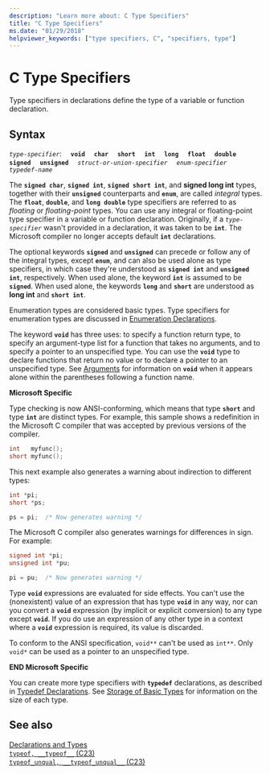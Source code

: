 ```yaml
---
description: "Learn more about: C Type Specifiers"
title: "C Type Specifiers"
ms.date: "01/29/2018"
helpviewer_keywords: ["type specifiers, C", "specifiers, type"]
---
```

# C Type Specifiers

Type specifiers in declarations define the type of a variable or function declaration.

## Syntax

*`type-specifier`*:
&emsp;**`void`**
&emsp;**`char`**
&emsp;**`short`**
&emsp;**`int`**
&emsp;**`long`**
&emsp;**`float`**
&emsp;**`double`**
&emsp;**`signed`**
&emsp;**`unsigned`**
&emsp;*`struct-or-union-specifier`*
&emsp;*`enum-specifier`*
&emsp;*`typedef-name`*

The **`signed char`**, **`signed int`**, **`signed short int`**, and **signed long int** types, together with their **`unsigned`** counterparts and **`enum`**, are called *integral* types. The **`float`**, **`double`**, and **`long double`** type specifiers are referred to as *floating* or *floating-point* types. You can use any integral or floating-point type specifier in a variable or function declaration. Originally, if a *`type-specifier`* wasn't provided in a declaration, it was taken to be **`int`**. The Microsoft compiler no longer accepts default **`int`** declarations.

The optional keywords **`signed`** and **`unsigned`** can precede or follow any of the integral types, except **`enum`**, and can also be used alone as type specifiers, in which case they're understood as **`signed int`** and **`unsigned int`**, respectively. When used alone, the keyword **`int`** is assumed to be **`signed`**. When used alone, the keywords **`long`** and **`short`** are understood as **long int** and **`short int`**.

Enumeration types are considered basic types. Type specifiers for enumeration types are discussed in [Enumeration Declarations](../c-language/c-enumeration-declarations.md).

The keyword **`void`** has three uses: to specify a function return type, to specify an argument-type list for a function that takes no arguments, and to specify a pointer to an unspecified type. You can use the **`void`** type to declare functions that return no value or to declare a pointer to an unspecified type. See [Arguments](../c-language/arguments.md) for information on **`void`** when it appears alone within the parentheses following a function name.

**Microsoft Specific**

Type checking is now ANSI-conforming, which means that type **`short`** and type **`int`** are distinct types. For example, this sample shows a redefinition in the Microsoft C compiler that was accepted by previous versions of the compiler.

```C
int   myfunc();
short myfunc();
```

This next example also generates a warning about indirection to different types:

```C
int *pi;
short *ps;

ps = pi;  /* Now generates warning */
```

The Microsoft C compiler also generates warnings for differences in sign. For example:

```C
signed int *pi;
unsigned int *pu;

pi = pu;  /* Now generates warning */
```

Type **`void`** expressions are evaluated for side effects. You can't use the (nonexistent) value of an expression that has type **`void`** in any way, nor can you convert a **`void`** expression (by implicit or explicit conversion) to any type except **`void`**. If you do use an expression of any other type in a context where a **`void`** expression is required, its value is discarded.

To conform to the ANSI specification, `void**` can't be used as `int**`. Only `void*` can be used as a pointer to an unspecified type.

**END Microsoft Specific**

You can create more type specifiers with **`typedef`** declarations, as described in [Typedef Declarations](../c-language/typedef-declarations.md). See [Storage of Basic Types](../c-language/storage-of-basic-types.md) for information on the size of each type.

## See also

[Declarations and Types](../c-language/declarations-and-types.md)\
[`typeof, __typeof__` (C23)](typeof-c.md)\
[`typeof_unqual, __typeof_unqual__` (C23)](typeof-unqual-c.md)